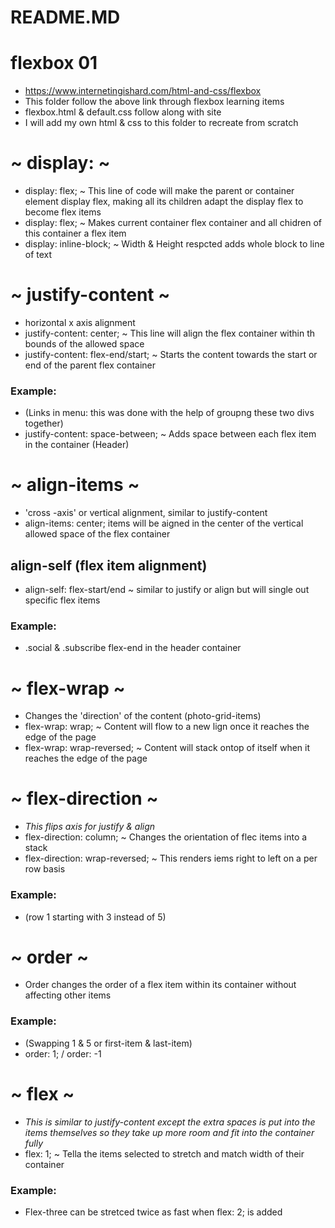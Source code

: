 # README.MD

# flexbox 01
 - https://www.internetingishard.com/html-and-css/flexbox
 - This folder follow the above link through flexbox learning items
 - flexbox.html & default.css follow along with site 
 - I will add my own html & css to this folder to recreate from scratch 
 

# ~ display: ~

- display: flex; ~ This line of code will make the parent or 
container element display flex, making all its children
adapt the display flex to become flex items
- display: flex; ~ Makes current container flex container and all chidren of this container a flex item
- display: inline-block; ~ Width & Height respcted adds whole block to line of text

# ~ justify-content ~
- horizontal x axis alignment 
- justify-content: center; ~ This line will align the flex container within th bounds of the allowed space
- justify-content: flex-end/start; ~ Starts the content towards the start or end of the parent flex container 
### Example:
- (Links in menu: this was done with the help of groupng these two divs together)
- justify-content: space-between; ~ Adds space between each flex item in the container (Header)

# ~ align-items ~
- 'cross -axis' or vertical alignment, similar to justify-content
- align-items: center; items will be aigned in the center of the vertical allowed space of the flex container
## align-self (flex item alignment)
- align-self: flex-start/end ~ similar to justify or align but will single out specific flex items 
### Example:
- .social & .subscribe flex-end in the header container 

# ~ flex-wrap ~
- Changes the 'direction' of the content (photo-grid-items)
- flex-wrap: wrap; ~ Content will flow to a new lign once it reaches the edge of the page
- flex-wrap: wrap-reversed; ~ Content will stack ontop of itself when it reaches the edge of the page

# ~ flex-direction ~
- *This flips axis for justify & align*
- flex-direction: column; ~ Changes the orientation of flec items into a stack 
- flex-direction: wrap-reversed; ~ This renders iems right to left on a per row basis 
### Example:
- (row 1 starting with 3 instead of 5)

# ~ order ~
- Order changes the order of a flex item within its container without affecting other items
### Example:
- (Swapping 1 & 5 or first-item & last-item)
- order: 1; / order: -1

# ~ flex ~
- *This is similar to justify-content except the extra spaces is put into the items themselves so they take up more room and fit into the container fully*
- flex: 1; ~ Tella the items selected to stretch and match width of their container 
### Example:
- Flex-three can be stretced twice as fast when flex: 2; is added